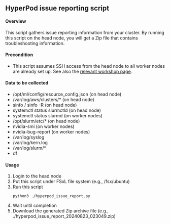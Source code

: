 ## HyperPod issue reporting script


#### Overview

This script gathers issue reporting information from your cluster. By running this script on the head node, you will get a Zip file that contains troubleshooting information.


#### Precondition

- This script assumes SSH access from the head node to all worker nodes are already set up. See also the [relevant workshop page](https://catalog.workshops.aws/sagemaker-hyperpod/en-US/01-cluster/07-ssh-compute).


#### Data to be collected

- /opt/ml/config/resource_config.json (on head node)
- /var/log/aws/clusters/* (on head node)
- sinfo / sinfo -R (on head node)
- systemctl status slurmctld (on head node)
- systemctl status slurmd (on worker nodes)
- /opt/slurm/etc/* (on head node)
- nvidia-smi (on worker nodes)
- nvidia-bug-report (on worker nodes)
- /var/log/syslog
- /var/log/kern.log
- /var/log/slurm/*
- df


#### Usage

1. Login to the head node
1. Put this script under FSxL file system (e.g., /fsx/ubuntu)
1. Run this script
    ```
    python3 ./hyperpod_issue_report.py
    ```
1. Wait until completion
1. Download the generated Zip archive file (e.g., ./hyperpod_issue_report_20240823_023049.zip)


